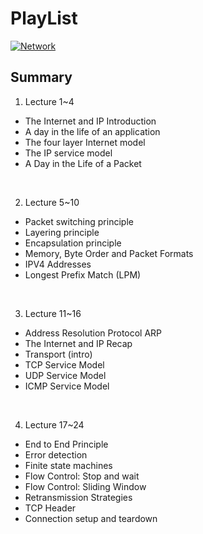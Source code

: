 # PlayList
[![Network](https://user-images.githubusercontent.com/72185011/184539757-028b3b05-64d5-4d97-a247-e5eb43fb10ca.png)](https://youtu.be/qAFI-2I7wPE?list=PLoCMsyE1cvdWKsLVyf6cPwCLDIZnOj0NS)



## Summary  
1. Lecture 1~4 
- The Internet and IP Introduction
- A day in the life of an application 
- The four layer Internet model 
- The IP service model 
- A Day in the Life of a Packet 
<br>

2. Lecture 5~10
- Packet switching principle 
- Layering principle 
- Encapsulation principle 
- Memory, Byte Order and Packet Formats 
- IPV4 Addresses 
- Longest Prefix Match (LPM) 
<br>

3. Lecture 11~16
- Address Resolution Protocol ARP 
- The Internet and IP Recap 
- Transport (intro) 
- TCP Service Model 
- UDP Service Model 
- ICMP Service Model 
<br>

4. Lecture 17~24
- End to End Principle 
- Error detection 
- Finite state machines 
- Flow Control: Stop and wait 
- Flow Control: Sliding Window
- Retransmission Strategies
- TCP Header
- Connection setup and teardown
